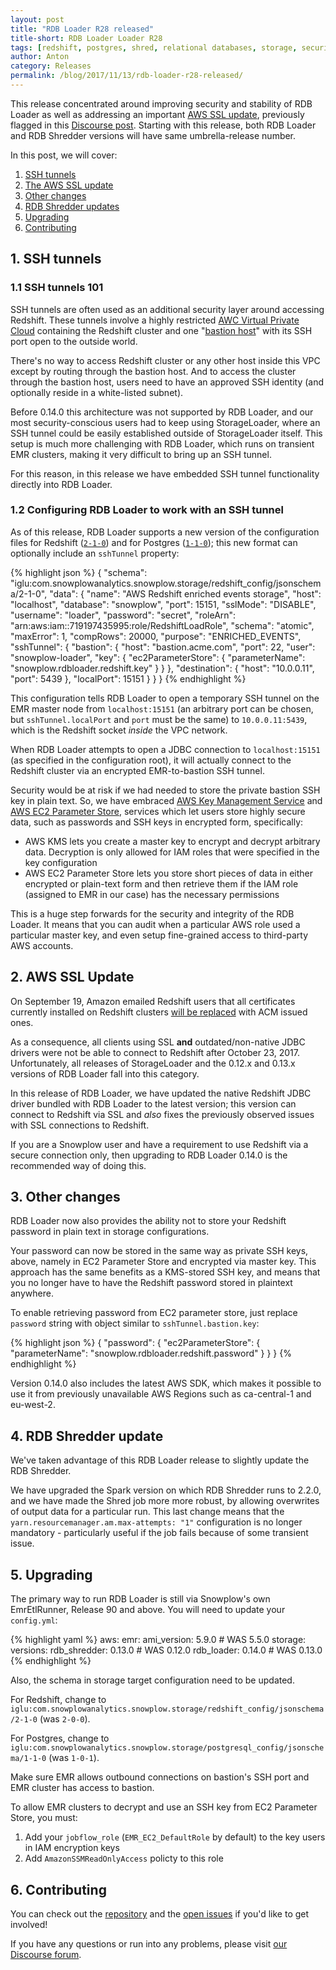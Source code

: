 ```yaml
---
layout: post
title: "RDB Loader R28 released"
title-short: RDB Loader Loader R28
tags: [redshift, postgres, shred, relational databases, storage, security]
author: Anton
category: Releases
permalink: /blog/2017/11/13/rdb-loader-r28-released/
---
```


This release concentrated around improving security and stability of RDB Loader as well as addressing an important [AWS SSL update][aws-ssl-update], previously flagged in this [Discourse post][aws-ssl-alert].
Starting with this release, both RDB Loader and RDB Shredder versions will have same umbrella-release number.

<!--more-->

In this post, we will cover:

1. [SSH tunnels](#ssh-tunnel)
2. [The AWS SSL update](#ssl-update)
3. [Other changes](#other)
4. [RDB Shredder updates](#shredder)
5. [Upgrading](#upgrading)
6. [Contributing](#contributing)

<h2 id="ssh-tunnel">1. SSH tunnels</h2>

<h3 id="ssh-tunnel-intro">1.1 SSH tunnels 101</h3>

SSH tunnels are often used as an additional security layer around accessing Redshift. These tunnels involve a highly restricted [AWC Virtual Private Cloud][aws-vpc] containing the Redshift cluster and one "[bastion host][bastion-article]" with its SSH port open to the outside world.

There's no way to access Redshift cluster or any other host inside this VPC except by routing through the bastion host. 
And to access the cluster through the bastion host, users need to have an approved SSH identity (and optionally reside in a white-listed subnet).

Before 0.14.0 this architecture was not supported by RDB Loader, and our most security-conscious users had to keep using StorageLoader, where an SSH tunnel could be easily established outside of StorageLoader itself. This setup is much more challenging with RDB Loader, which runs on transient EMR clusters, making it very difficult to bring up an SSH tunnel.

For this reason, in this release we have embedded SSH tunnel functionality directly into RDB Loader.

<h3 id="configuring-rdb">1.2 Configuring RDB Loader to work with an SSH tunnel</h3>

As of this release, RDB Loader supports a new version of the configuration files for Redshift ([`2-1-0`][new-redshift-config]) and for Postgres ([`1-1-0`][new-postgres-config]); this new format can optionally include an `sshTunnel` property:

{% highlight json %}
{
  "schema": "iglu:com.snowplowanalytics.snowplow.storage/redshift_config/jsonschema/2-1-0",
  "data": {
    "name": "AWS Redshift enriched events storage",
    "host": "localhost",
    "database": "snowplow",
    "port": 15151,
    "sslMode": "DISABLE",
    "username": "loader",
    "password": "secret",
    "roleArn": "arn:aws:iam::719197435995:role/RedshiftLoadRole",
    "schema": "atomic",
    "maxError": 1,
    "compRows": 20000,
    "purpose": "ENRICHED_EVENTS",
    "sshTunnel": {
      "bastion": {
        "host": "bastion.acme.com",
        "port": 22,
        "user": "snowplow-loader",
        "key": {
          "ec2ParameterStore": {
            "parameterName": "snowplow.rdbloader.redshift.key"
          }
        }
      },
      "destination": {
        "host": "10.0.0.11",
        "port": 5439
      },
      "localPort": 15151
    }
  }
}
{% endhighlight %}

This configuration tells RDB Loader to open a temporary SSH tunnel on the EMR master node from `localhost:15151` (an arbitrary port can be chosen, but `sshTunnel.localPort` and `port` must be the same) to `10.0.0.11:5439`, which is the Redshift socket *inside* the VPC network.

When RDB Loader attempts to open a JDBC connection to `localhost:15151` (as specified in the configuration root), it will actually connect to the Redshift cluster via an encrypted EMR-to-bastion SSH tunnel.

Security would be at risk if we had needed to store the private bastion SSH key in plain text. So, we have embraced [AWS Key Management Service][aws-kms] and [AWS EC2 Parameter Store][aws-parameter-store], services which let users store highly secure data, such as passwords and SSH keys in encrypted form, specifically:

* AWS KMS lets you create a master key to encrypt and decrypt arbitrary data. Decryption is only allowed for IAM roles that were specified in the key configuration
* AWS EC2 Parameter Store lets you store short pieces of data in either encrypted or plain-text form and then retrieve them if the IAM role (assigned to EMR in our case) has the necessary permissions

This is a huge step forwards for the security and integrity of the RDB Loader. It means that you can audit when a particular AWS role used a particular master key, and even setup fine-grained access to third-party AWS accounts.

<h2 id="ssl-update">2. AWS SSL Update</h2>

On September 19, Amazon emailed Redshift users that all certificates currently installed on Redshift clusters [will be replaced][aws-ssl-update] with ACM issued ones.

As a consequence, all clients using SSL **and** outdated/non-native JDBC drivers were not be able to connect to Redshift after October 23, 2017. Unfortunately, all releases of StorageLoader and the 0.12.x and 0.13.x versions of RDB Loader fall into this category.

In this release of RDB Loader, we have updated the native Redshift JDBC driver bundled with RDB Loader to the latest version; this version can connect to Redshift via SSL and *also* fixes the previously observed issues with SSL connections to Redshift.

If you are a Snowplow user and have a requirement to use Redshift via a secure connection only, then upgrading to RDB Loader 0.14.0 is the recommended way of doing this.

<h2 id="other">3. Other changes</h2>

RDB Loader now also provides the ability not to store your Redshift password in plain text in storage configurations.

Your password can now be stored in the same way as private SSH keys, above, namely in EC2 Parameter Store and encrypted via master key. This approach has the same benefits as a KMS-stored SSH key, and means that you no longer have to have the Redshift password stored in plaintext anywhere.

To enable retrieving password from EC2 parameter store, just replace `password` string with object similar to `sshTunnel.bastion.key`: 

{% highlight json %}
{
  "password": {
    "ec2ParameterStore": {
      "parameterName": "snowplow.rdbloader.redshift.password"
    }
  }
}
{% endhighlight %}

Version 0.14.0 also includes the latest AWS SDK, which makes it possible to use it from previously unavailable AWS Regions such as ca-central-1 and eu-west-2.

<h2 id="shredder">4. RDB Shredder update</h2>

We've taken advantage of this RDB Loader release to slightly update the RDB Shredder.

We have upgraded the Spark version on which RDB Shredder runs to 2.2.0, and we have made the Shred job more
more robust, by allowing overwrites of output data for a particular run. This last change means that
the `yarn.resourcemanager.am.max-attempts: "1"` configuration is no longer mandatory - 
particularly useful if the job fails because of some transient issue.

<h2 id="upgrading">5. Upgrading</h2>

The primary way to run RDB Loader is still via Snowplow's own EmrEtlRunner, Release 90 and above. You will need to update your `config.yml`:

{% highlight yaml %}
aws:
  emr:
    ami_version: 5.9.0        # WAS 5.5.0
storage:
  versions:
    rdb_shredder: 0.13.0      # WAS 0.12.0
    rdb_loader: 0.14.0        # WAS 0.13.0
{% endhighlight %}

Also, the schema in storage target configuration need to be updated.

For Redshift, change to `iglu:com.snowplowanalytics.snowplow.storage/redshift_config/jsonschema/2-1-0` (was `2-0-0`).

For Postgres, change to `iglu:com.snowplowanalytics.snowplow.storage/postgresql_config/jsonschema/1-1-0` (was `1-0-1`).

Make sure EMR allows outbound connections on bastion's SSH port and EMR cluster has access to bastion.

To allow EMR clusters to decrypt and use an SSH key from EC2 Parameter Store, you must:

1. Add your `jobflow_role` (`EMR_EC2_DefaultRole` by default) to the key users in IAM encryption keys
2. Add `AmazonSSMReadOnlyAccess` policty to this role

<h2 id="contributing">6. Contributing</h2>

You can check out the [repository][repo] and the [open issues](https://github.com/snowplow/snowplow-rdb-loader/issues?utf8=✓&q=is%3Aissue%20is%3Aopen%20) if you'd like to get involved!

If you have any questions or run into any problems, please visit [our Discourse forum][discourse].

[repo]: https://github.com/snowplow/snowplow-rdb-loader
[release-0140]: https://github.com/snowplow/snowplow-rdb-loader/releases/tag/0.14.0

[discourse]: http://discourse.snowplowanalytics.com/

[aws-ssl-alert]: https://discourse.snowplowanalytics.com/t/important-alert-aws-is-replacing-the-ssl-certificates-for-connecting-to-redshift-on-23rd-october/1552
[aws-ssl-update]: https://docs.aws.amazon.com/redshift/latest/mgmt/connecting-transitioning-to-acm-certs.html
[bastion-article]: https://en.wikipedia.org/wiki/Bastion_host

[new-postgres-config]: https://github.com/snowplow/iglu-central/tree/master/schemas/com.snowplowanalytics.snowplow.storage/postgresql_config/jsonschema/1-1-0
[new-redshift-config]: https://github.com/snowplow/iglu-central/tree/master/schemas/com.snowplowanalytics.snowplow.storage/redshift_config/jsonschema/2-1-0

[aws-kms]: https://aws.amazon.com/kms/
[aws-parameter-store]: https://aws.amazon.com/ec2/systems-manager/parameter-store/
[aws-vpc]: https://aws.amazon.com/vpc/
